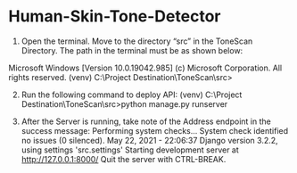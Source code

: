 # Human-Skin-Tone-Detector

1. Open the terminal. Move to the directory “src” in the ToneScan Directory. The 
path in the terminal must be as shown below:

Microsoft Windows [Version 10.0.19042.985]
(c) Microsoft Corporation. All rights reserved.
(venv) C:\Project Destination\ToneScan\src>


2. Run the following command to deploy API:
(venv) C:\Project Destination\ToneScan\src>python manage.py runserver


3. After the Server is running, take note of the Address endpoint in the success 
message:
Performing system checks...
System check identified no issues (0 silenced).
May 22, 2021 - 22:06:37
Django version 3.2.2, using settings 'src.settings'
Starting development server at http://127.0.0.1:8000/
Quit the server with CTRL-BREAK.
